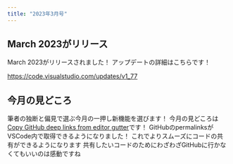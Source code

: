 ```yaml
---
title: "2023年3月号"
---
```



## March 2023がリリース

March 2023がリリースされました！
アップデートの詳細はこちらです！

https://code.visualstudio.com/updates/v1_77

## 今月の見どころ

筆者の独断と偏見で選ぶ今月の一押し新機能を選びます！
今月の見どころは[Copy GitHub deep links from editor gutter](https://code.visualstudio.com/updates/v1_77#_copy-github-deep-links-from-editor-gutter)です！
GitHubのpermalinksがVSCode内で取得できるようになりました！
これでよりスムーズにコードの共有ができるようになります
共有したいコードのためにわざわざGitHubに行かなくてもいいのは感動ですね
